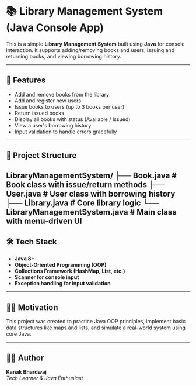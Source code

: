 # 📚 Library Management System (Java Console App)

This is a simple **Library Management System** built using **Java** for console interaction. It supports adding/removing books and users, issuing and returning books, and viewing borrowing history.

---

## 🚀 Features

- Add and remove books from the library
- Add and register new users
- Issue books to users (up to 3 books per user)
- Return issued books
- Display all books with status (Available / Issued)
- View a user's borrowing history
- Input validation to handle errors gracefully

---

## 📁 Project Structure
LibraryManagementSystem/
├── Book.java # Book class with issue/return methods
├── User.java # User class with borrowing history
├── Library.java # Core library logic
└── LibraryManagementSystem.java # Main class with menu-driven UI
---

## 🛠️ Tech Stack

- **Java 8+**
- **Object-Oriented Programming (OOP)**
- **Collections Framework (HashMap, List, etc.)**
- **Scanner for console input**
- **Exception handling for input validation**

---
## 🙋‍♀️ Motivation

This project was created to practice Java OOP principles, implement basic data structures like maps and lists, and simulate a real-world system using core Java.

---

## 👨‍💻 Author

**Kanak Bhardwaj**  
*Tech Learner & Java Enthusiast*


